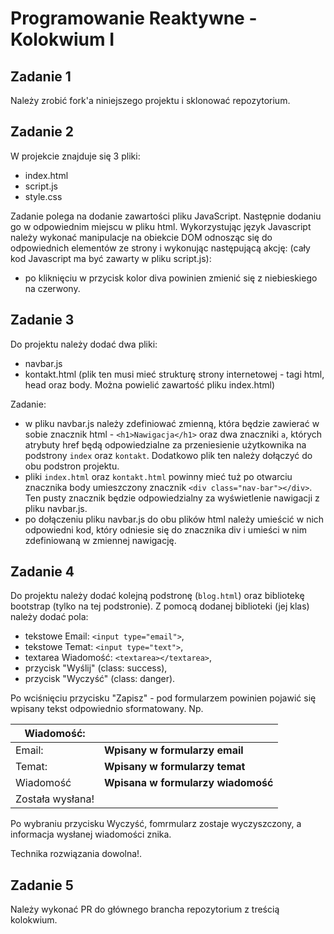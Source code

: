 # Programowanie Reaktywne - Kolokwium I

## Zadanie 1

Należy zrobić fork'a niniejszego projektu i sklonować repozytorium.


## Zadanie 2

W projekcie znajduje się 3 pliki: 
- index.html
- script.js
- style.css

Zadanie polega na dodanie zawartości pliku JavaScript. Następnie dodaniu go w odpowiednim miejscu w pliku html.
Wykorzystując język Javascript należy wykonać manipulacje na obiekcie DOM odnosząc się do odpowiednich 
elementów ze strony i wykonując następującą akcję:
(cały kod Javascript ma być zawarty w pliku script.js):
- po kliknięciu w przycisk kolor diva powinien zmienić się z niebieskiego na czerwony.

## Zadanie 3

Do projektu należy dodać dwa pliki:
- navbar.js
- kontakt.html (plik ten musi mieć strukturę strony internetowej - tagi html, head oraz body. Można powielić zawartość pliku index.html)

Zadanie:
- w pliku navbar.js należy zdefiniować zmienną, która będzie zawierać w sobie znacznik html - `<h1>Nawigacja</h1>` oraz dwa znaczniki `a`, 
których atrybuty href będą odpowiedzialne za przeniesienie użytkownika na podstrony `index` oraz `kontakt`. 
Dodatkowo plik ten należy dołączyć do obu podstron projektu.
- pliki `index.html` oraz `kontakt.html` powinny mieć tuż po otwarciu znacznika body umieszczony znacznik `<div class="nav-bar"></div>`. 
Ten pusty znacznik będzie odpowiedzialny za wyświetlenie nawigacji z pliku navbar.js.
- po dołączeniu pliku navbar.js do obu plików html należy umieścić w nich odpowiedni kod, który odniesie się do znacznika
 div i umieści w nim zdefiniowaną w zmiennej nawigację.

## Zadanie 4

Do projektu należy dodać kolejną podstronę (`blog.html`) oraz bibliotekę bootstrap (tylko na tej podstronie).
Z pomocą dodanej biblioteki (jej klas) należy dodać pola:
- tekstowe Email: `<input type="email">`,
- tekstowe Temat: `<input type="text">`,
- textarea Wiadomość: `<textarea></textarea>`,
- przycisk "Wyślij" (class: success),
- przycisk "Wyczyść" (class: danger).

Po wciśnięciu przycisku "Zapisz" - pod formularzem powinien pojawić się wpisany tekst odpowiednio sformatowany.
Np. 


| Wiadomość:  |                                      |
| ----------- | ------------------------------------ |
| Email:      | **Wpisany w formularzy email**       |
| Temat:      | **Wpisany w formularzy temat**       |
| Wiadomość   | **Wpisana w formularzy wiadomość**   |
|Została wysłana!|                                   |

 
Po wybraniu przycisku Wyczyść, fomrmularz zostaje wyczyszczony, a informacja wysłanej wiadomości znika.

Technika rozwiązania dowolna!.

## Zadanie 5

Należy wykonać PR do głównego brancha repozytorium z treścią kolokwium.
